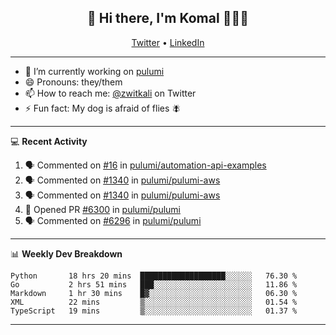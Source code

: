 <h2 align="center"> 👋 Hi there, I'm Komal 🧑🏾‍💻 </h2>
<p align="center">
    <a href="https://twitter.com/zwitkali">Twitter</a> •
    <a href="https://www.linkedin.com/in/komal-ali/">LinkedIn</a>
</p>

--------

- 🔭 I’m currently working on [pulumi](https://github.com/pulumi/pulumi)
- 😄 Pronouns: they/them
- 📫 How to reach me: [@zwitkali](https://twitter.com/zwitkali) on Twitter
- ⚡ Fun fact: My dog is afraid of flies 🪰

--------
💻 **Recent Activity**

<!--START_SECTION:activity-->
1. 🗣 Commented on [#16](https://github.com/pulumi/automation-api-examples/issues/16) in [pulumi/automation-api-examples](https://github.com/pulumi/automation-api-examples)
2. 🗣 Commented on [#1340](https://github.com/pulumi/pulumi-aws/issues/1340) in [pulumi/pulumi-aws](https://github.com/pulumi/pulumi-aws)
3. 🗣 Commented on [#1340](https://github.com/pulumi/pulumi-aws/issues/1340) in [pulumi/pulumi-aws](https://github.com/pulumi/pulumi-aws)
4. 💪 Opened PR [#6300](https://github.com/pulumi/pulumi/pull/6300) in [pulumi/pulumi](https://github.com/pulumi/pulumi)
5. 🗣 Commented on [#6296](https://github.com/pulumi/pulumi/issues/6296) in [pulumi/pulumi](https://github.com/pulumi/pulumi)
<!--END_SECTION:activity-->

--------

📊 **Weekly Dev Breakdown**
<!--START_SECTION:waka-->
```text
Python       18 hrs 20 mins  ███████████████████░░░░░░   76.30 % 
Go           2 hrs 51 mins   ███░░░░░░░░░░░░░░░░░░░░░░   11.86 % 
Markdown     1 hr 30 mins    █▓░░░░░░░░░░░░░░░░░░░░░░░   06.30 % 
XML          22 mins         ▒░░░░░░░░░░░░░░░░░░░░░░░░   01.54 % 
TypeScript   19 mins         ▒░░░░░░░░░░░░░░░░░░░░░░░░   01.37 % 
```
<!--END_SECTION:waka-->

--------